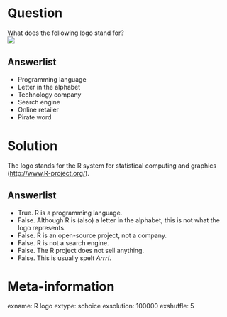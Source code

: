 

Question
========
What does the following logo stand for?
\
![](Rlogo.png)

Answerlist
----------
* Programming language
* Letter in the alphabet
* Technology company
* Search engine
* Online retailer
* Pirate word


Solution
========
The logo stands for the R system for statistical computing and graphics (<http://www.R-project.org/>).

Answerlist
----------
* True. R is a programming language.
* False. Although R is (also) a letter in the alphabet, this is not what the logo represents.
* False. R is an open-source project, not a company.
* False. R is not a search engine.
* False. The R project does not sell anything.
* False. This is usually spelt _Arrr!_.


Meta-information
================
exname: R logo
extype: schoice
exsolution: 100000
exshuffle: 5
